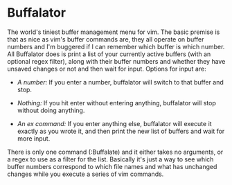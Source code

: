 # Buffalator

The world's tiniest buffer management menu for vim. The basic premise is that
as nice as vim's buffer commands are, they all operate on buffer numbers and I'm
buggered if I can remember which buffer is which number. All Buffalator does is
print a list of your currently active buffers (with an optional regex filter), 
along with their buffer numbers and whether they have unsaved changes or not and
then wait for input. Options for input are:

- *A number:* If you enter a number, buffalator will switch to that buffer and
  stop.

- *Nothing:* If you hit enter without entering anything, buffalator will stop
  without doing anything.

- *An ex command:* If you enter anything else, buffalator will execute it
  exactly as you wrote it, and then print the new list of buffers and wait for
  more input.

There is only one command (:Buffalate) and it either takes no arguments, or a
regex to use as a filter for the list. Basically it's just a way to see which
buffer numbers correspond to which file names and what has unchanged changes
while you execute a series of vim commands.
